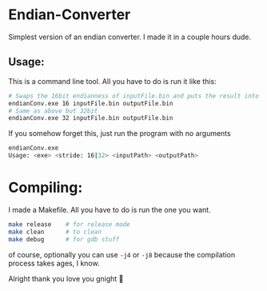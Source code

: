 # Endian-Converter
Simplest version of an endian converter. I made it in a couple hours dude.

## Usage:

This is a command line tool. All you have to do is run it like this:
```bash
# Swaps the 16bit endianness of inputFile.bin and puts the result into outputFile.bin
endianConv.exe 16 inputFile.bin outputFile.bin
# Same as above but 32bit
endianConv.exe 32 inputFile.bin outputFile.bin
```

If you somehow forget this, just run the program with no arguments

```bash
endianConv.exe
Usage: <exe> <stride: 16|32> <inputPath> <outputPath>
```

# Compiling:
I made a Makefile. All you have to do is run the one you want.
```bash
make release	# for release mode
make clean		# to clean
make debug		# for gdb stuff
```

of course, optionally you can use `-j4` or `-j8` because the compilation process takes 
ages, I know.

Alright thank you love you gnight :purple_heart: